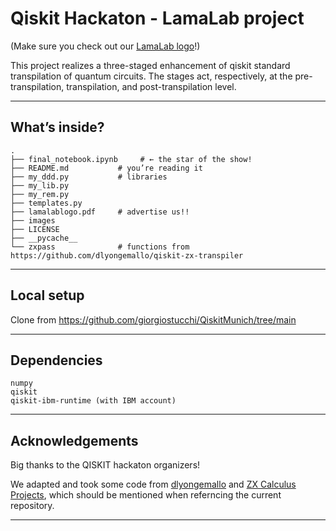 # Qiskit Hackaton - LamaLab project

(Make sure you check out our [LamaLab logo](https://github.com/giorgiostucchi/QiskitMunich/blob/main/logo.pdf)!)

This project realizes a three-staged enhancement of qiskit standard transpilation of quantum circuits. The stages act, respectively, at the pre-transpilation, transpilation, and post-transpilation level.

---

## What’s inside?

```
.
├── final_notebook.ipynb     # ← the star of the show!
├── README.md           # you’re reading it
├── my_ddd.py           # libraries
├── my_lib.py
├── my_rem.py
├── templates.py
├── lamalablogo.pdf     # advertise us!! 
├── images
├── LICENSE      
├── __pycache__
└── zxpass              # functions from https://github.com/dlyongemallo/qiskit-zx-transpiler
```

---

## Local setup

Clone from https://github.com/giorgiostucchi/QiskitMunich/tree/main


---

## Dependencies

```
numpy
qiskit
qiskit-ibm-runtime (with IBM account)
```


---

## Acknowledgements

Big thanks to the QISKIT hackaton organizers!

We adapted and took some code from [dlyongemallo](https://github.com/dlyongemallo/qiskit-zx-transpiler) and [ZX Calculus Projects](https://github.com/Quantomatic/pyzx/blob/master/circuits/Fast/mod5_4_before), which should be mentioned when referncing the current repository.

---
